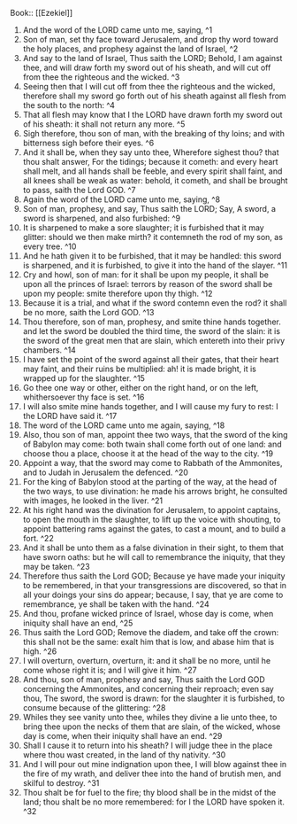  Book:: [[Ezekiel]]
 1. And the word of the LORD came unto me, saying, ^1
 2. Son of man, set thy face toward Jerusalem, and drop thy word toward the holy places, and prophesy against the land of Israel, ^2
 3. And say to the land of Israel, Thus saith the LORD; Behold, I am against thee, and will draw forth my sword out of his sheath, and will cut off from thee the righteous and the wicked. ^3
 4. Seeing then that I will cut off from thee the righteous and the wicked, therefore shall my sword go forth out of his sheath against all flesh from the south to the north: ^4
 5. That all flesh may know that I the LORD have drawn forth my sword out of his sheath: it shall not return any more. ^5
 6. Sigh therefore, thou son of man, with the breaking of thy loins; and with bitterness sigh before their eyes. ^6
 7. And it shall be, when they say unto thee, Wherefore sighest thou? that thou shalt answer, For the tidings; because it cometh: and every heart shall melt, and all hands shall be feeble, and every spirit shall faint, and all knees shall be weak as water: behold, it cometh, and shall be brought to pass, saith the Lord GOD. ^7
 8. Again the word of the LORD came unto me, saying, ^8
 9. Son of man, prophesy, and say, Thus saith the LORD; Say, A sword, a sword is sharpened, and also furbished: ^9
 10. It is sharpened to make a sore slaughter; it is furbished that it may glitter: should we then make mirth? it contemneth the rod of my son, as every tree. ^10
 11. And he hath given it to be furbished, that it may be handled: this sword is sharpened, and it is furbished, to give it into the hand of the slayer. ^11
 12. Cry and howl, son of man: for it shall be upon my people, it shall be upon all the princes of Israel: terrors by reason of the sword shall be upon my people: smite therefore upon thy thigh. ^12
 13. Because it is a trial, and what if the sword contemn even the rod? it shall be no more, saith the Lord GOD. ^13
 14. Thou therefore, son of man, prophesy, and smite thine hands together. and let the sword be doubled the third time, the sword of the slain: it is the sword of the great men that are slain, which entereth into their privy chambers. ^14
 15. I have set the point of the sword against all their gates, that their heart may faint, and their ruins be multiplied: ah! it is made bright, it is wrapped up for the slaughter. ^15
 16. Go thee one way or other, either on the right hand, or on the left, whithersoever thy face is set. ^16
 17. I will also smite mine hands together, and I will cause my fury to rest: I the LORD have said it. ^17
 18. The word of the LORD came unto me again, saying, ^18
 19. Also, thou son of man, appoint thee two ways, that the sword of the king of Babylon may come: both twain shall come forth out of one land: and choose thou a place, choose it at the head of the way to the city. ^19
 20. Appoint a way, that the sword may come to Rabbath of the Ammonites, and to Judah in Jerusalem the defenced. ^20
 21. For the king of Babylon stood at the parting of the way, at the head of the two ways, to use divination: he made his arrows bright, he consulted with images, he looked in the liver. ^21
 22. At his right hand was the divination for Jerusalem, to appoint captains, to open the mouth in the slaughter, to lift up the voice with shouting, to appoint battering rams against the gates, to cast a mount, and to build a fort. ^22
 23. And it shall be unto them as a false divination in their sight, to them that have sworn oaths: but he will call to remembrance the iniquity, that they may be taken. ^23
 24. Therefore thus saith the Lord GOD; Because ye have made your iniquity to be remembered, in that your transgressions are discovered, so that in all your doings your sins do appear; because, I say, that ye are come to remembrance, ye shall be taken with the hand. ^24
 25. And thou, profane wicked prince of Israel, whose day is come, when iniquity shall have an end, ^25
 26. Thus saith the Lord GOD; Remove the diadem, and take off the crown: this shall not be the same: exalt him that is low, and abase him that is high. ^26
 27. I will overturn, overturn, overturn, it: and it shall be no more, until he come whose right it is; and I will give it him. ^27
 28. And thou, son of man, prophesy and say, Thus saith the Lord GOD concerning the Ammonites, and concerning their reproach; even say thou, The sword, the sword is drawn: for the slaughter it is furbished, to consume because of the glittering: ^28
 29. Whiles they see vanity unto thee, whiles they divine a lie unto thee, to bring thee upon the necks of them that are slain, of the wicked, whose day is come, when their iniquity shall have an end. ^29
 30. Shall I cause it to return into his sheath? I will judge thee in the place where thou wast created, in the land of thy nativity. ^30
 31. And I will pour out mine indignation upon thee, I will blow against thee in the fire of my wrath, and deliver thee into the hand of brutish men, and skilful to destroy. ^31
 32. Thou shalt be for fuel to the fire; thy blood shall be in the midst of the land; thou shalt be no more remembered: for I the LORD have spoken it. ^32
